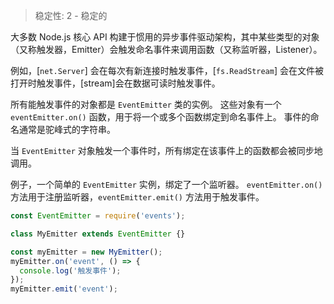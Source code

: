 
<!--introduced_in=v0.10.0-->

> 稳定性: 2 - 稳定的

<!--type=module-->

大多数 Node.js 核心 API 构建于惯用的异步事件驱动架构，其中某些类型的对象（又称触发器，Emitter）会触发命名事件来调用函数（又称监听器，Listener）。

例如，[`net.Server`] 会在每次有新连接时触发事件，[`fs.ReadStream`] 会在文件被打开时触发事件，[stream]会在数据可读时触发事件。

所有能触发事件的对象都是 `EventEmitter` 类的实例。
这些对象有一个 `eventEmitter.on()` 函数，用于将一个或多个函数绑定到命名事件上。
事件的命名通常是驼峰式的字符串。

当 `EventEmitter` 对象触发一个事件时，所有绑定在该事件上的函数都会被同步地调用。

例子，一个简单的 `EventEmitter` 实例，绑定了一个监听器。
`eventEmitter.on()` 方法用于注册监听器，`eventEmitter.emit()` 方法用于触发事件。

```js
const EventEmitter = require('events');

class MyEmitter extends EventEmitter {}

const myEmitter = new MyEmitter();
myEmitter.on('event', () => {
  console.log('触发事件');
});
myEmitter.emit('event');
```

